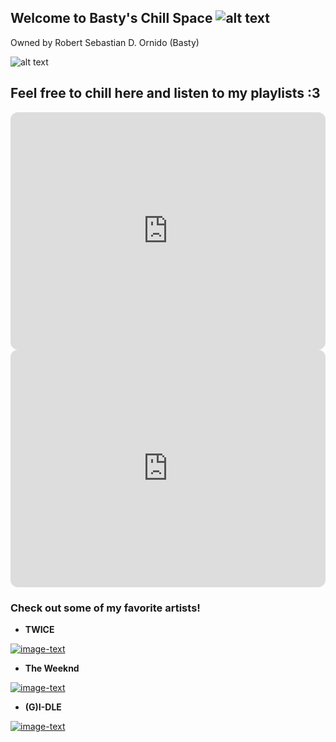 ## Welcome to Basty's Chill Space ![alt text](https://media.giphy.com/media/UaoxTrl8z1wre/giphy.gif)
Owned by Robert Sebastian D. Ornido (Basty)

![alt text](https://media.giphy.com/media/J5WxSrLAlcbS2afF8i/giphy.gif)



## Feel free to chill here and listen to my playlists :3

<iframe style="border-radius:12px" src="https://open.spotify.com/embed/playlist/3S1QDInnDh7MSLnhlAopVL?utm_source=generator" width="100%" height="380" frameBorder="0" allowfullscreen="" allow="autoplay; clipboard-write; encrypted-media; fullscreen; picture-in-picture"></iframe>



<iframe style="border-radius:12px" src="https://open.spotify.com/embed/playlist/7eXMUw30CSJBt5yCDPqaiD?utm_source=generator" width="100%" height="380" frameBorder="0" allowfullscreen="" allow="autoplay; clipboard-write; encrypted-media; fullscreen; picture-in-picture"></iframe>



### Check out some of my favorite artists!


- **TWICE**

[![image-text](https://i.pinimg.com/550x/60/1a/f8/601af86a5840fd0f36cf2e5acf756f70.jpg)](https://open.spotify.com/artist/7n2Ycct7Beij7Dj7meI4X0?si=9cdc817add314c0c)

- **The Weeknd**

[![image-text](https://www.tmrwmagazine.com/wp-content/uploads/2020/12/Screen-Shot-2020-12-17-at-17.55.54-300x300-c-default.jpg)](https://open.spotify.com/artist/1Xyo4u8uXC1ZmMpatF05PJ?si=43980c7994224957)

- **(G)I-DLE**

[![image-text](https://cdn.justjared.com/wp-content/uploads/headlines/2020/04/gidle-trust.jpg)](https://open.spotify.com/artist/2AfmfGFbe0A0WsTYm0SDTx?si=d5527c3c1fad4019)
